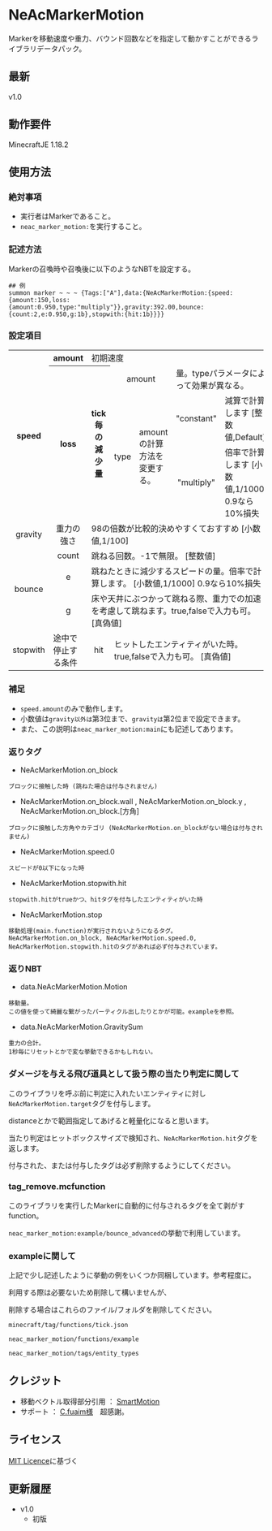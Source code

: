 # NeAcMarkerMotion

Markerを移動速度や重力、バウンド回数などを指定して動かすことができるライブラリデータパック。 

## 最新

v1.0

## 動作要件
MinecraftJE 1.18.2

## 使用方法

### 絶対事項

* 実行者はMarkerであること。
* `neac_marker_motion:`を実行すること。

### 記述方法

Markerの召喚時や召喚後に以下のようなNBTを設定する。
```mcfunction
## 例
summon marker ~ ~ ~ {Tags:["A"],data:{NeAcMarkerMotion:{speed:{amount:150,loss:{amount:0.950,type:"multiply"}},gravity:392.00,bounce:{count:2,e:0.950,g:1b},stopwith:{hit:1b}}}}
```

### 設定項目
<table><thead>
</thead><tbody>
<tr><th rowspan="4" align="center">speed</th><th align="center">amount</th><td colspan="8">初期速度</td>
<tr><th rowspan="3" align="center">loss</th><th rowspan="3">tick毎の減少量</th><td colspan="2" align="center">amount</td><td colspan="8">量。typeパラメータによって効果が異なる。</td></tr>
<tr><td rowspan="2" align="center">type</td><td rowspan="2">amountの計算方法を変更する。</td><td align="center">"constant"</td><td>減算で計算します [整数値,Default]</td></tr>
<tr><td align="center">"multiply"</td><td>倍率で計算します [小数値,1/1000] 0.9なら10%損失</td></tr>
<tr><td align="center">gravity</td><td align="center">重力の強さ</td><td colspan="7">98の倍数が比較的決めやすくておすすめ [小数値,1/100]</td></tr>
<tr><td rowspan="3" align="center">bounce</td><td align="center">count</td><td colspan="8">跳ねる回数。-1で無限。 [整数値]</td></tr>
<tr><td align="center">e</td><td colspan="8">跳ねたときに減少するスピードの量。倍率で計算します。 [小数値,1/1000] 0.9なら10%損失</td></tr>
<tr><td align="center">g</td><td colspan="8">床や天井にぶつかって跳ねる際、重力での加速を考慮して跳ねます。true,falseで入力も可。 [真偽値]</td></tr>
<tr><td rowspan="1" align="center">stopwith</td><td>途中で停止する条件</td><td align="center">hit</td><td colspan="8">ヒットしたエンティティがいた時。true,falseで入力も可。 [真偽値]</td></tr>
</tbody></table>

### 補足
* `speed.amount`のみで動作します。
* 小数値は`gravity以外は`第3位まで、`gravityは`第2位まで設定できます。
* また、この説明は`neac_marker_motion:main`にも記述してあります。

### 返りタグ
* NeAcMarkerMotion.on_block
```
ブロックに接触した時 (跳ねた場合は付与されません)
```
* NeAcMarkerMotion.on_block.wall , NeAcMarkerMotion.on_block.y , NeAcMarkerMotion.on_block.[方角]
```
ブロックに接触した方角やカテゴリ (NeAcMarkerMotion.on_blockがない場合は付与されません)
```
* NeAcMarkerMotion.speed.0
```
スピードが0以下になった時
```
* NeAcMarkerMotion.stopwith.hit
```
stopwith.hitがtrueかつ、hitタグを付与したエンティティがいた時
```
* NeAcMarkerMotion.stop
```
移動処理(main.function)が実行されないようになるタグ。
NeAcMarkerMotion.on_block, NeAcMarkerMotion.speed.0, NeAcMarkerMotion.stopwith.hitのタグがあれば必ず付与されています。
```

### 返りNBT
* data.NeAcMarkerMotion.Motion
```
移動量。
この値を使って綺麗な繋がったパーティクル出したりとかが可能。exampleを参照。
```
* data.NeAcMarkerMotion.GravitySum
```
重力の合計。
1秒毎にリセットとかで変な挙動できるかもしれない。
```

### ダメージを与える飛び道具として扱う際の当たり判定に関して

このライブラリを呼ぶ前に判定に入れたいエンティティに対し`NeAcMarkerMotion.target`タグを付与します。

distanceとかで範囲指定してあげると軽量化になると思います。

当たり判定はヒットボックスサイズで検知され、`NeAcMarkerMotion.hit`タグを返します。

付与された、または付与したタグは必ず削除するようにしてください。


### tag_remove.mcfunction

このライブラリを実行したMarkerに自動的に付与されるタグを全て剥がすfunction。

`neac_marker_motion:example/bounce_advanced`の挙動で利用しています。


### exampleに関して

上記で少し記述したように挙動の例をいくつか同梱しています。参考程度に。

利用する際は必要ないため削除して構いませんが、

削除する場合はこれらのファイル/フォルダを削除してください。

`minecraft/tag/functions/tick.json`

`neac_marker_motion/functions/example`

`neac_marker_motion/tags/entity_types`


## クレジット

* 移動ベクトル取得部分引用 ： [SmartMotion](https://github.com/Irohamaru/SmartMotion)
* サポート ： [C.fuaim様](https://github.com/Cfuaim)　超感謝。

## ライセンス

[MIT Licence](https://github.com/nea-c/NeAcMarkerMotion/blob/master/LICENSE)に基づく

## 更新履歴

* v1.0
  * 初版
